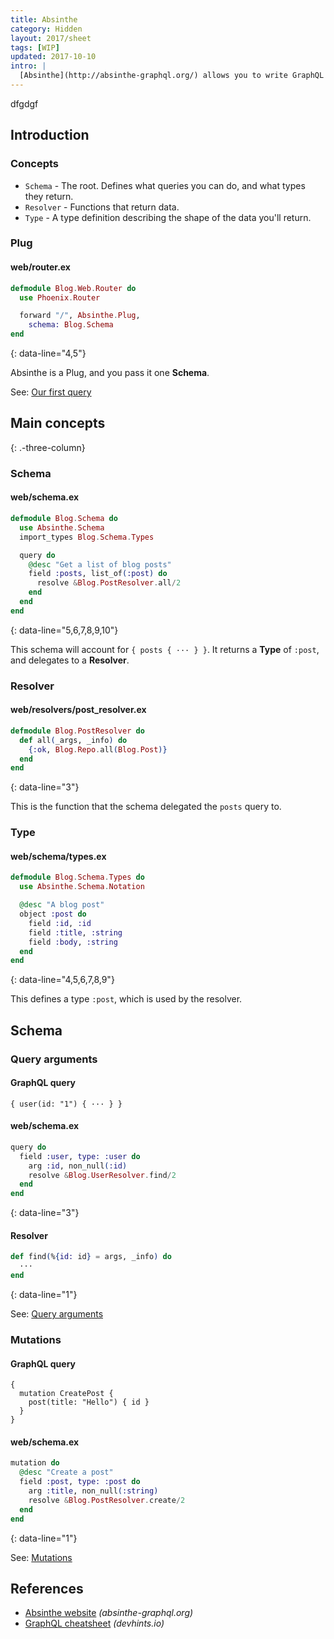 ```yaml
---
title: Absinthe
category: Hidden
layout: 2017/sheet
tags: [WIP]
updated: 2017-10-10
intro: |
  [Absinthe](http://absinthe-graphql.org/) allows you to write GraphQL servers in Elixir.
---
```

dfgdgf
## Introduction

### Concepts

- `Schema` - The root. Defines what queries you can do, and what types they return.
- `Resolver` - Functions that return data.
- `Type` - A type definition describing the shape of the data you'll return.

### Plug

#### web/router.ex

```elixir
defmodule Blog.Web.Router do
  use Phoenix.Router

  forward "/", Absinthe.Plug,
    schema: Blog.Schema
end
```
{: data-line="4,5"}

Absinthe is a Plug, and you pass it one **Schema**.

See: [Our first query](http://absinthe-graphql.org/tutorial/our-first-query/)

## Main concepts
{: .-three-column}

### Schema

#### web/schema.ex

```elixir
defmodule Blog.Schema do
  use Absinthe.Schema
  import_types Blog.Schema.Types

  query do
    @desc "Get a list of blog posts"
    field :posts, list_of(:post) do
      resolve &Blog.PostResolver.all/2
    end
  end
end
```
{: data-line="5,6,7,8,9,10"}

This schema will account for `{ posts { ··· } }`. It returns a **Type** of `:post`, and delegates to a **Resolver**.

### Resolver

#### web/resolvers/post_resolver.ex

```elixir
defmodule Blog.PostResolver do
  def all(_args, _info) do
    {:ok, Blog.Repo.all(Blog.Post)}
  end
end
```
{: data-line="3"}

This is the function that the schema delegated the `posts` query to.

### Type

#### web/schema/types.ex

```elixir
defmodule Blog.Schema.Types do
  use Absinthe.Schema.Notation

  @desc "A blog post"
  object :post do
    field :id, :id
    field :title, :string
    field :body, :string
  end
end
```
{: data-line="4,5,6,7,8,9"}

This defines a type `:post`, which is used by the resolver.

## Schema

### Query arguments

#### GraphQL query

```
{ user(id: "1") { ··· } }
```

#### web/schema.ex

```elixir
query do
  field :user, type: :user do
    arg :id, non_null(:id)
    resolve &Blog.UserResolver.find/2
  end
end
```
{: data-line="3"}

#### Resolver

```elixir
def find(%{id: id} = args, _info) do
  ···
end
```
{: data-line="1"}

See: [Query arguments](http://absinthe-graphql.org/tutorial/query-arguments/)

### Mutations

#### GraphQL query

```
{
  mutation CreatePost {
    post(title: "Hello") { id }
  }
}
```

#### web/schema.ex

```elixir
mutation do
  @desc "Create a post"
  field :post, type: :post do
    arg :title, non_null(:string)
    resolve &Blog.PostResolver.create/2
  end
end
```
{: data-line="1"}

See: [Mutations](http://absinthe-graphql.org/tutorial/mutations/)

## References

  - [Absinthe website](http://absinthe-graphql.org/) _(absinthe-graphql.org)_
  - [GraphQL cheatsheet](./graphql) _(devhints.io)_
